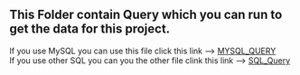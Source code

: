 ## This Folder contain Query which you can run to get the data for this project.
If you use MySQL you can use this file click this link --> [MYSQL_QUERY](data/create_statements_final_project_mysql.sql)  
If you use other SQL you can you the other file clink this link --> [SQL_Query](data/create_statements_final_project_sql.sql)
